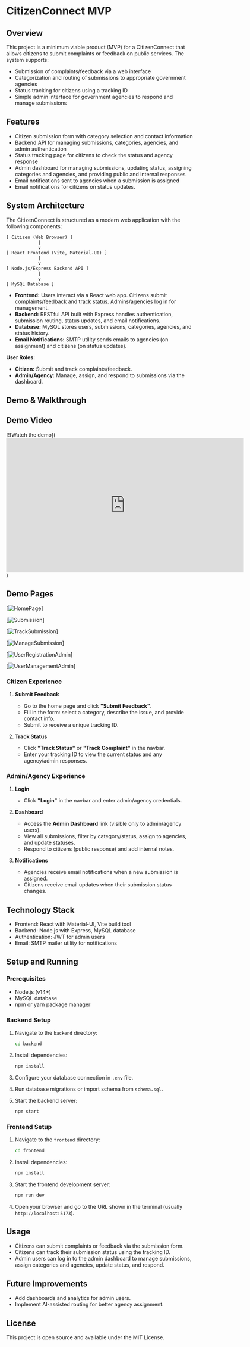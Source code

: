 # CitizenConnect MVP

## Overview

This project is a minimum viable product (MVP) for a CitizenConnect that allows citizens to submit complaints or feedback on public services. The system supports:

- Submission of complaints/feedback via a web interface
- Categorization and routing of submissions to appropriate government agencies
- Status tracking for citizens using a tracking ID
- Simple admin interface for government agencies to respond and manage submissions

## Features

- Citizen submission form with category selection and contact information
- Backend API for managing submissions, categories, agencies, and admin authentication
- Status tracking page for citizens to check the status and agency response
- Admin dashboard for managing submissions, updating status, assigning categories and agencies, and providing public and internal responses
- Email notifications sent to agencies when a submission is assigned
- Email notifications for citizens on status updates.

## System Architecture

The CitizenConnect is structured as a modern web application with the following components:

```
[ Citizen (Web Browser) ]
            |
            v
[ React Frontend (Vite, Material-UI) ]
            |
            v
[ Node.js/Express Backend API ]
            |
            v
[ MySQL Database ]
```

- **Frontend:** Users interact via a React web app. Citizens submit complaints/feedback and track status. Admins/agencies log in for management.
- **Backend:** RESTful API built with Express handles authentication, submission routing, status updates, and email notifications.
- **Database:** MySQL stores users, submissions, categories, agencies, and status history.
- **Email Notifications:** SMTP utility sends emails to agencies (on assignment) and citizens (on status updates).

**User Roles:**
- **Citizen:** Submit and track complaints/feedback.
- **Admin/Agency:** Manage, assign, and respond to submissions via the dashboard.


## Demo & Walkthrough

## Demo Video

[![Watch the demo](<iframe title="vimeo-player" src="https://player.vimeo.com/video/1085152816?h=d3ae835223" width="640" height="360" frameborder="0"    allowfullscreen></iframe>)

## Demo Pages

[![HomePage](frontend/src/assets/Homepage.png)]

[![Submission](frontend/src/assets/Submission.png)]

[![TrackSubmission](frontend/src/assets/TrackSubmission.png)]

[![ManageSubmission](frontend/src/assets/ManageSubmission(admin).png)]

[![UserRegistrationAdmin](frontend/src/assets/UserRegistrationAdmin.png)]

[![UserManagementAdmin](frontend/src/assets/UserManagementAdmin.png)]

### Citizen Experience

1. **Submit Feedback**
   - Go to the home page and click **"Submit Feedback"**.
   - Fill in the form: select a category, describe the issue, and provide contact info.
   - Submit to receive a unique tracking ID.

2. **Track Status**
   - Click **"Track Status"** or **"Track Complaint"** in the navbar.
   - Enter your tracking ID to view the current status and any agency/admin responses.

### Admin/Agency Experience

1. **Login**
   - Click **"Login"** in the navbar and enter admin/agency credentials.

2. **Dashboard**
   - Access the **Admin Dashboard** link (visible only to admin/agency users).
   - View all submissions, filter by category/status, assign to agencies, and update statuses.
   - Respond to citizens (public response) and add internal notes.

3. **Notifications**
   - Agencies receive email notifications when a new submission is assigned.
   - Citizens receive email updates when their submission status changes.





## Technology Stack

- Frontend: React with Material-UI, Vite build tool
- Backend: Node.js with Express, MySQL database
- Authentication: JWT for admin users
- Email: SMTP mailer utility for notifications

## Setup and Running

### Prerequisites

- Node.js (v14+)
- MySQL database
- npm or yarn package manager

### Backend Setup

1. Navigate to the `backend` directory:
   ```bash
   cd backend
   ```

2. Install dependencies:
   ```bash
   npm install
   ```

3. Configure your database connection in `.env` file.

4. Run database migrations or import schema from `schema.sql`.

5. Start the backend server:
   ```bash
   npm start
   ```

### Frontend Setup

1. Navigate to the `frontend` directory:
   ```bash
   cd frontend
   ```

2. Install dependencies:
   ```bash
   npm install
   ```

3. Start the frontend development server:
   ```bash
   npm run dev
   ```

4. Open your browser and go to the URL shown in the terminal (usually `http://localhost:5173`).

## Usage

- Citizens can submit complaints or feedback via the submission form.
- Citizens can track their submission status using the tracking ID.
- Admin users can log in to the admin dashboard to manage submissions, assign categories and agencies, update status, and respond.

## Future Improvements

- Add dashboards and analytics for admin users.
- Implement AI-assisted routing for better agency assignment.


## License

This project is open source and available under the MIT License.
